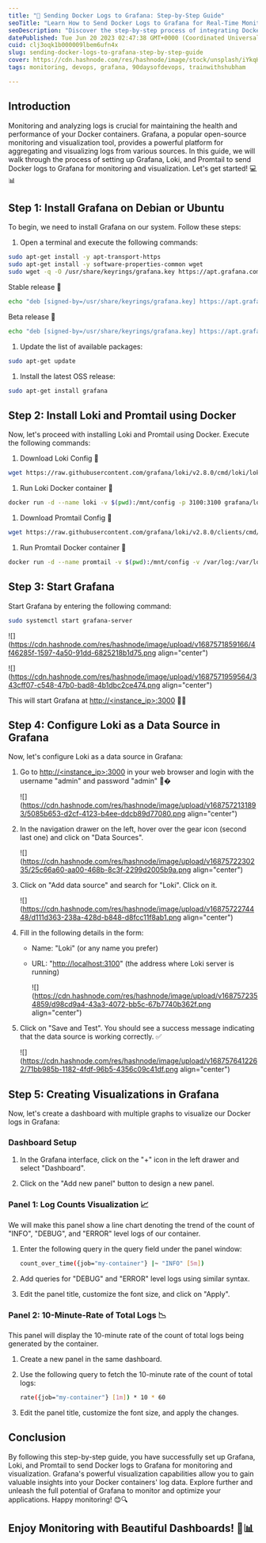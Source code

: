```yaml
---
title: "🐳 Sending Docker Logs to Grafana: Step-by-Step Guide"
seoTitle: "Learn How to Send Docker Logs to Grafana for Real-Time Monitoring"
seoDescription: "Discover the step-by-step process of integrating Docker logs with Grafana to enable real-time monitoring."
datePublished: Tue Jun 20 2023 02:47:38 GMT+0000 (Coordinated Universal Time)
cuid: clj3oqk1b000009lbem6ufn4x
slug: sending-docker-logs-to-grafana-step-by-step-guide
cover: https://cdn.hashnode.com/res/hashnode/image/stock/unsplash/iYkqHp5cGQ4/upload/5a96a1a24f9d650fccd6804a47ca836d.jpeg
tags: monitoring, devops, grafana, 90daysofdevops, trainwithshubham

---
```


## Introduction

Monitoring and analyzing logs is crucial for maintaining the health and performance of your Docker containers. Grafana, a popular open-source monitoring and visualization tool, provides a powerful platform for aggregating and visualizing logs from various sources. In this guide, we will walk through the process of setting up Grafana, Loki, and Promtail to send Docker logs to Grafana for monitoring and visualization. Let's get started! 💻📊

## Step 1: Install Grafana on Debian or Ubuntu

To begin, we need to install Grafana on our system. Follow these steps:

1. Open a terminal and execute the following commands:
    

```bash
sudo apt-get install -y apt-transport-https
sudo apt-get install -y software-properties-common wget
sudo wget -q -O /usr/share/keyrings/grafana.key https://apt.grafana.com/gpg.key
```

Stable release 🚀

```bash
echo "deb [signed-by=/usr/share/keyrings/grafana.key] https://apt.grafana.com stable main" | sudo tee -a /etc/apt/sources.list.d/grafana.list
```

Beta release 🧪

```bash
echo "deb [signed-by=/usr/share/keyrings/grafana.key] https://apt.grafana.com beta main" | sudo tee -a /etc/apt/sources.list.d/grafana.list
```

1. Update the list of available packages:
    

```bash
sudo apt-get update
```

1. Install the latest OSS release:
    

```bash
sudo apt-get install grafana
```

## Step 2: Install Loki and Promtail using Docker

Now, let's proceed with installing Loki and Promtail using Docker. Execute the following commands:

1. Download Loki Config 📂
    

```bash
wget https://raw.githubusercontent.com/grafana/loki/v2.8.0/cmd/loki/loki-local-config.yaml -O loki-config.yaml
```

1. Run Loki Docker container 🐳
    

```bash
docker run -d --name loki -v $(pwd):/mnt/config -p 3100:3100 grafana/loki:2.8.0 --config.file=/mnt/config/loki-config.yaml
```

1. Download Promtail Config 📂
    

```bash
wget https://raw.githubusercontent.com/grafana/loki/v2.8.0/clients/cmd/promtail/promtail-docker-config.yaml -O promtail-config.yaml
```

1. Run Promtail Docker container 🐳
    

```bash
docker run -d --name promtail -v $(pwd):/mnt/config -v /var/log:/var/log --link loki grafana/promtail:2.8.0 --config.file=/mnt/config/promtail-config.yaml
```

## Step 3: Start Grafana

Start Grafana by entering the following command:

```bash
sudo systemctl start grafana-server
```

![](https://cdn.hashnode.com/res/hashnode/image/upload/v1687571859166/4f46285f-1597-4a50-91dd-6825218b1d75.png align="center")

![](https://cdn.hashnode.com/res/hashnode/image/upload/v1687571959564/343cff07-c548-47b0-bad8-4b1dbc2ce474.png align="center")

This will start Grafana at [http://&lt;instance\_ip&gt;:3000](http://localhost:3000) 🚀🌐

## Step 4: Configure Loki as a Data Source in Grafana

Now, let's configure Loki as a data source in Grafana:

1. Go to [http://&lt;instance\_ip&gt;:3000](http://localhost:3000) in your web browser and login with the username "admin" and password "admin" 👤�
    
    ![](https://cdn.hashnode.com/res/hashnode/image/upload/v1687572131893/5085b653-d2cf-4123-b4ee-ddcb89d77080.png align="center")
    
2. In the navigation drawer on the left, hover over the gear icon (second last one) and click on "Data Sources".
    
    ![](https://cdn.hashnode.com/res/hashnode/image/upload/v1687572230235/25c66a60-aa00-468b-8c3f-2299d2005b9a.png align="center")
    
3. Click on "Add data source" and search for "Loki". Click on it.
    
    ![](https://cdn.hashnode.com/res/hashnode/image/upload/v1687572274448/d111d363-238a-428d-b848-d8fcc11f8ab1.png align="center")
    
4. Fill in the following details in the form:
    
    * Name: "Loki" (or any name you prefer)
        
    * URL: "[http://localhost:3100](http://localhost:3100)" (the address where Loki server is running)
        
        ![](https://cdn.hashnode.com/res/hashnode/image/upload/v1687572354859/d98cd9a4-43a3-4072-bb5c-67b7740b362f.png align="center")
        
5. Click on "Save and Test". You should see a success message indicating that the data source is working correctly. ✅
    
    ![](https://cdn.hashnode.com/res/hashnode/image/upload/v1687576412262/71bb985b-1182-4fdf-96b5-4356c09c41df.png align="center")
    

## Step 5: Creating Visualizations in Grafana

Now, let's create a dashboard with multiple graphs to visualize our Docker logs in Grafana:

### Dashboard Setup

1. In the Grafana interface, click on the "+" icon in the left drawer and select "Dashboard".
    
2. Click on the "Add new panel" button to design a new panel.
    

### Panel 1: Log Counts Visualization 📈

We will make this panel show a line chart denoting the trend of the count of "INFO", "DEBUG", and "ERROR" level logs of our container.

1. Enter the following query in the query field under the panel window:
    
    ```bash
    count_over_time({job="my-container"} |~ "INFO" [5m])
    ```
    
2. Add queries for "DEBUG" and "ERROR" level logs using similar syntax.
    
3. Edit the panel title, customize the font size, and click on "Apply".
    

### Panel 2: 10-Minute-Rate of Total Logs 📉

This panel will display the 10-minute rate of the count of total logs being generated by the container.

1. Create a new panel in the same dashboard.
    
2. Use the following query to fetch the 10-minute rate of the count of total logs:
    
    ```bash
    rate({job="my-container"} [1m]) * 10 * 60
    ```
    
3. Edit the panel title, customize the font size, and apply the changes.
    

## Conclusion

By following this step-by-step guide, you have successfully set up Grafana, Loki, and Promtail to send Docker logs to Grafana for monitoring and visualization. Grafana's powerful visualization capabilities allow you to gain valuable insights into your Docker containers' log data. Explore further and unleash the full potential of Grafana to monitor and optimize your applications. Happy monitoring! 😊🔍

## Enjoy Monitoring with Beautiful Dashboards! 🚀📊